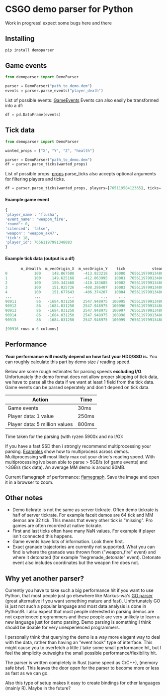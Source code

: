 # CSGO demo parser for Python
Work in progress! expect some bugs here and there
## Installing
```python
pip install demoparser
```

## Game events

```python
from demoparser import DemoParser

parser = DemoParser("path_to_demo.dem")
events = parser.parse_events("player_death")
```
List of possible events: [GameEvents](https://wiki.alliedmods.net/Counter-Strike:_Global_Offensive_Events)
Events can also easily be transformed into a df:
```python
df = pd.DataFrame(events)
```
## Tick data
```python
from demoparser import DemoParser

wanted_props = ["X", "Y", "Z", "health"]

parser = DemoParser("path_to_demo.dem")
df = parser.parse_ticks(wanted_props)
```
List of possible props: [props](https://github.com/LaihoE/Python-demoparser/blob/main/vars.md)
parse_ticks also accepts optional arguments for filtering players and ticks.

```python
df = parser.parse_ticks(wanted_props, players=[76511958412365], ticks=[489, 5884])
```

#### Example game event
```python
{
'player_name': 'flusha',
'event_name': 'weapon_fire',
'round': 0,
'silenced': 'false',
'weapon': 'weapon_ak47',
'tick': 18,
'player_id': 76561197991348083
}
```

#### Example tick data (output is a df)


```python
       m_iHealth  m_vecOrigin_X  m_vecOrigin_Y    tick            steamid    name
0            100     148.867508    -413.923218   10000  76561197991348083  flusha
1            100     149.625168    -412.063995   10001  76561197991348083  flusha
2            100     150.342468    -410.183685   10002  76561197991348083  flusha
3            100     151.025726    -408.286407   10003  76561197991348083  flusha
4            100     151.677643    -406.374207   10004  76561197991348083  flusha
...          ...            ...            ...     ...                ...     ...
90911         86   -1684.031250    2547.948975  100995  76561197991348083  flusha
90912         86   -1684.031250    2547.948975  100996  76561197991348083  flusha
90913         86   -1684.031250    2547.948975  100997  76561197991348083  flusha
90914         86   -1684.031250    2547.948975  100998  76561197991348083  flusha
90915         86   -1684.031250    2547.948975  100999  76561197991348083  flusha

[90916 rows x 6 columns]
```

## Performance

**Your performance will mostly depend on how fast your HDD/SSD is.** You can roughly calculate this part by demo size / reading speed.

Below are some rough estimates for parsing speeds **excluding I/O**. Unfortunately the demo format does not allow proper skipping of tick data, we have to parse all the data if we want at least 1 field from the tick data. Game events can be parsed seperately and don't depend on tick data.


| Action                        | Time  |
| ----------------------------- | ----- |
| Game events                   | 30ms  |
| Player data: 1 value          | 250ms |
| Player data: 5 million values | 800ms |

Time taken for the parsing (with ryzen 5900x and no I/O):

If you have a fast SSD then i strongly recommend multiprocessing your parsing. [Examples](https://github.com/LaihoE/Python-demoparser/tree/main/examples) show how to multiprocess across demos. Multiprocessing will most likely max out your drive's reading speed. With multiprocessing ive been able to parse > 5GB/s (of game events) and >3GB/s (tick data). An average MM demo is around 90MB.



Current flamegraph of performance: [flamegraph](https://github.com/LaihoE/Python-demoparser/blob/main/flamegraph.svg). Save the image and open it in a browser to zoom.



## Other notes
- Demo tickrate is not the same as server tickrate. Often demo tickrate is half of server tickrate. For example faceit demos are 64 tick and MM demos are 32 tick. This means that every other tick is "missing". Pro games are often recorded at native tickrate.
- First and last ticks often have many NaN values. For example if player isn't connected this happens.
- Game events have lots of information. Look there first.
- Exact granade trajectories are currently not supported. What you can find is where the granade was thrown from ("weapon_fire" event) and where it detonated (for example "hegrenade_detonate" event). Detonate event also includes coordinates but the weapon fire does not.


## Why yet another parser?
Currently you have to take such a big performance hit if you want to use Python, that most people just go elsewhere like Markus-wa's [GO parser](https://github.com/markus-wa/demoinfocs-golang) (great alternative if you want something mature and fast). Unfortunately GO is just not such a popular language and most data analysis is done in Python/R. I also expect that most people interested in parsing demos are not experienced programmers and these people are very unlikely to learn a new language just for demo parsing. Demo parsing is something I think should be doable for very unexperienced programmers. 

I personally think that querying the demo is a way more elegant way to deal with the data, rather than having an "event hook" type of interface. This might cause you to overfetch a little / take some small performance hit, but I feel the simplicity outweighs the small possible performance/flexibility hit.

The parser is written completely in Rust (same speed as C/C++), (memory safe btw). This leaves the door open for the parser to become more or less as fast as we can go.

Also this type of setup makes it easy to create bindings for other languages (mainly R). Maybe in the future?